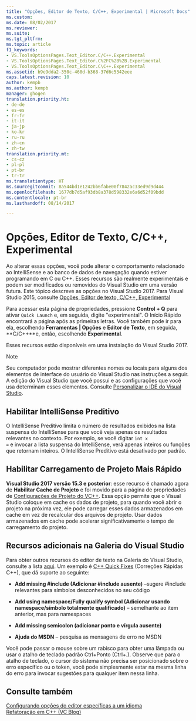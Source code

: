 ```yaml
---
title: "Opções, Editor de Texto, C/C++, Experimental | Microsoft Docs"
ms.custom: 
ms.date: 08/02/2017
ms.reviewer: 
ms.suite: 
ms.tgt_pltfrm: 
ms.topic: article
f1_keywords:
- VS.ToolsOptionsPages.Text_Editor.C/C++.Experimental
- VS.ToolsOptionsPages.Text_Editor.C%2FC%2B%2B.Experimental
- VS.ToolsOptionsPages.Text_Editor.C\C++.Experimental
ms.assetid: b9e9dda2-350c-460d-b368-37d6c5342eee
caps.latest.revision: 10
author: kempb
ms.author: kempb
manager: ghogen
translation.priority.ht:
- de-de
- es-es
- fr-fr
- it-it
- ja-jp
- ko-kr
- ru-ru
- zh-cn
- zh-tw
translation.priority.mt:
- cs-cz
- pl-pl
- pt-br
- tr-tr
ms.translationtype: HT
ms.sourcegitcommit: 8a544bd1e1242bb6fabe00f7842ac33ed9d9d444
ms.openlocfilehash: 1677db7d5af93db8a378d598332e6a6d52f09bdd
ms.contentlocale: pt-br
ms.lasthandoff: 08/14/2017

---
```

# <a name="options-text-editor-cc-experimental"></a>Opções, Editor de Texto, C/C++, Experimental
Ao alterar essas opções, você pode alterar o comportamento relacionado ao IntelliSense e ao banco de dados de navegação quando estiver programando em C ou C++. Esses recursos são realmente experimentais e podem ser modificados ou removidos do Visual Studio em uma versão futura. Este tópico descreve as opções no Visual Studio 2017. Para Visual Studio 2015, consulte [Opções, Editor de texto, C/C++, Experimental](https://msdn.microsoft.com/library/mt591979.aspx) 
  
 Para acessar esta página de propriedades, pressione **Control + Q** para ativar `Quick Launch` e, em seguida, digite "experimental". O Início Rápido encontrará a página após as primeiras letras. Você também pode ir para ela, escolhendo **Ferramentas | Opções** e **Editor de Texto**, em seguida, **C/C++**e, então, escolhendo **Experimental**.  

 Esses recursos estão disponíveis em uma instalação do Visual Studio 2017.  
  
> [!NOTE]
>  Seu computador pode mostrar diferentes nomes ou locais para alguns dos elementos de interface do usuário do Visual Studio nas instruções a seguir. A edição do Visual Studio que você possui e as configurações que você usa determinam esses elementos. Consulte [Personalizar o IDE do Visual Studio](../../ide/personalizing-the-visual-studio-ide.md).  
  
## <a name="enable-predictive-intellisense"></a>Habilitar IntelliSense Preditivo
O IntelliSense Preditivo limita o número de resultados exibidos na lista suspensa do IntelliSense para que você veja apenas os resultados relevantes no contexto. Por exemplo, se você digitar <code>int x =</code> e invocar a lista suspensa do IntelliSense, verá apenas inteiros ou funções que retornam inteiros. O IntelliSense Preditivo está desativado por padrão.

## <a name="enable-faster-project-load"></a>Habilitar Carregamento de Projeto Mais Rápido 
**Visual Studio 2017 versão 15.3 e posterior**: esse recurso é chamado agora de **Habilitar Cache de Projeto** e foi movido para a página de propriedades de [Configurações de Projeto do VC++](vcpp-project-settings-projects-and-solutions-options-dialog-box.md).
Essa opção permite que o Visual Studio coloque em cache os dados de projeto, para quando você abrir o projeto na próxima vez, ele pode carregar esses dados armazenados em cache em vez de recalcular dos arquivos de projeto. Usar dados armazenados em cache pode acelerar significativamente o tempo de carregamento do projeto.  

## <a name="additional-features-in-the-visual-studio-gallery"></a>Recursos adicionais na Galeria do Visual Studio
Para obter outros recursos do editor de texto na Galeria do Visual Studio, consulte a lista [aqui](http://go.microsoft.com/fwlink/?LinkId=692016). Um exemplo é [C++ Quick Fixes](https://visualstudiogallery.msdn.microsoft.com/be91feef-8dc3-4f7a-ac9f-f34e7ca5918f) (Correções Rápidas C++), que dá suporte ao seguinte:  
  
-   **Add missing #include (Adicionar #include ausente)** –sugere #include relevantes para símbolos desconhecidos no seu código  
  
-   **Add using namespace/Fully qualify symbol (Adicionar usando namespace/símbolo totalmente qualificado)** – semelhante ao item anterior, mas para namespaces  
  
-   **Add missing semicolon (adicionar ponto e vírgula ausente)**  
  
-   **Ajuda do MSDN** – pesquisa as mensagens de erro no MSDN  
  
 Você pode passar o mouse sobre um rabisco para obter uma lâmpada ou usar o atalho de teclado padrão Ctrl+Ponto (Ctrl+.). Observe que para o atalho de teclado, o cursor do sistema não precisa ser posicionado sobre o erro específico ou o token, você pode simplesmente estar na mesma linha do erro para invocar sugestões para qualquer item nessa linha.  
  
## <a name="see-also"></a>Consulte também  
 [Configurando opções do editor específicas a um idioma](../../ide/reference/setting-language-specific-editor-options.md)   
 [Refatoração em C++ (VC Blog)](http://blogs.msdn.com/b/vcblog/archive/2014/11/14/all-about-c-refactoring-in-visual-studio-2015-preview.aspx)

